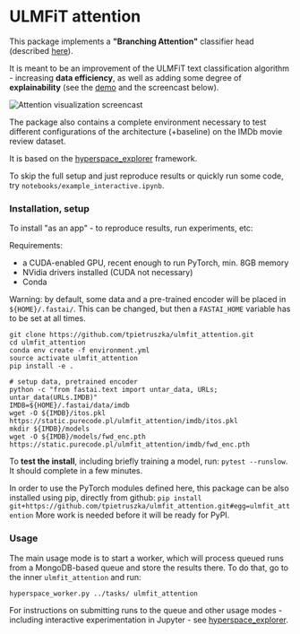 # ULMFiT attention

This package implements a **"Branching Attention"** classifier head (described [here](https://towardsdatascience.com/explainable-data-efficient-text-classification-888cc7a1af05?source=friends_link&sk=284db458af96fe4f5eee2a0d731384b5%27)).

It is meant to be an improvement of the ULMFiT text classification algorithm - increasing
**data efficiency**, as well as adding some degree of **explainability** (see the
[demo](https://ulmfit.purecode.pl) and the screencast below).

![Attention visualization screencast](https://github.com/tpietruszka/ulmfit_attention/raw/master/docs/figures/screencast.gif)

The package also contains a complete environment necessary to test different 
configurations of the architecture (+baseline) on the IMDb movie review dataset.

It is based on the [hyperspace_explorer](https://github.com/tpietruszka/hyperspace_explorer) 
framework.

To skip the full setup and just reproduce results or quickly run some code, try
`notebooks/example_interactive.ipynb`.

### Installation, setup
To install "as an app" - to reproduce results, run experiments, etc:

Requirements: 
- a CUDA-enabled GPU, recent enough to run PyTorch, min. 8GB memory
- NVidia drivers installed (CUDA not necessary) 
- Conda


Warning: by default, some data and a pre-trained encoder will be placed in
`${HOME}/.fastai/`. This can be changed, but then a `FASTAI_HOME`
variable has to be set at all times.
  
```shell script
git clone https://github.com/tpietruszka/ulmfit_attention.git
cd ulmfit_attention
conda env create -f environment.yml
source activate ulmfit_attention
pip install -e . 

# setup data, pretrained encoder
python -c "from fastai.text import untar_data, URLs; untar_data(URLs.IMDB)"
IMDB=${HOME}/.fastai/data/imdb
wget -O ${IMDB}/itos.pkl https://static.purecode.pl/ulmfit_attention/imdb/itos.pkl
mkdir ${IMDB}/models
wget -O ${IMDB}/models/fwd_enc.pth https://static.purecode.pl/ulmfit_attention/imdb/fwd_enc.pth
```

To **test the install**, including briefly training a model, run:
 `pytest --runslow`. It should complete in a few minutes.

In order to use the PyTorch modules defined here, this package can be also installed
using pip, directly from github:
`pip install git+https://github.com/tpietruszka/ulmfit_attention.git#egg=ulmfit_attention`
More work is needed before it will be ready for PyPI.

### Usage

The main usage mode is to start a worker, which will process queued runs
from a MongoDB-based queue and store the results there. To do that, go to the
inner `ulmfit_attention` and run:

`hyperspace_worker.py ../tasks/ ulmfit_attention`

For instructions on submitting runs to the queue and other usage modes -
including interactive experimentation in Jupyter - see
[hyperspace_explorer](https://github.com/tpietruszka/hyperspace_explorer).
